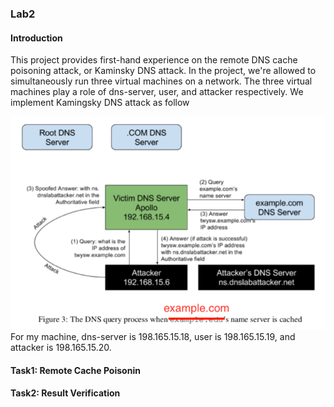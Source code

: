 ### Lab2

#### Introduction

This project provides first-hand experience on the remote DNS cache poisoning attack, or Kaminsky DNS attack. In the project, we're allowed to simultaneously run three virtual machines on a network. The three virtual machines play a role of dns-server, user, and attacker respectively. We implement Kamingsky DNS attack as follow

<img src = "images/fig3.png">
For my machine, dns-server is 198.165.15.18, user is 198.165.15.19, and attacker is 198.165.15.20.

 
#### Task1: Remote Cache Poisonin






#### Task2: Result Verification


